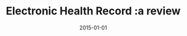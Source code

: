 ---
# Documentation: https://wowchemy.com/docs/managing-content/

title: Electronic Health Record :a review
subtitle: ''
summary: ''
authors:
- Manuel Graña
- Konrad Jackowski
tags: []
categories: []
date: '2015-01-01'
lastmod: 2022-10-07T05:03:50Z
featured: false
draft: false

# Featured image
# To use, add an image named `featured.jpg/png` to your page's folder.
# Focal points: Smart, Center, TopLeft, Top, TopRight, Left, Right, BottomLeft, Bottom, BottomRight.
image:
  caption: ''
  focal_point: ''
  preview_only: false

# Projects (optional).
#   Associate this post with one or more of your projects.
#   Simply enter your project's folder or file name without extension.
#   E.g. `projects = ["internal-project"]` references `content/project/deep-learning/index.md`.
#   Otherwise, set `projects = []`.
projects: []
publishDate: '2022-10-07T05:03:49.690698Z'
publication_types:
- '1'
abstract: ''
publication: '*2015 IEEE International Conference on Bioinformatics and Biomedicine
  (BIBM 2015) : Washington D.C., Nov 9-12, 2015*'
doi: 10.1109/BIBM.2015.7359879
---
